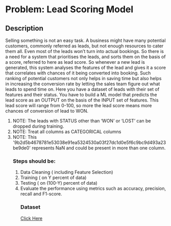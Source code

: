 <h1>Problem: Lead Scoring Model</h1>

<h2>Description</h2>
<p>Selling something is not an easy task. A business might have many potential customers, commonly referred as leads, but not enough resources to cater them all. Even most of the leads won’t turn into actual bookings. So there is a need for a system that prioritises the leads, and sorts them on the basis of a score, referred to here as lead score. So whenever a new lead is generated, this system analyses the features of the lead and gives it a score that correlates with chances of it being converted into booking. Such ranking of potential customers not only helps in saving time but also helps in increasing the conversion rate by letting the sales team figure out what leads to spend time on.
Here you have a dataset of leads with their set of features and their status. You have to build a ML model that predicts the lead score as an OUTPUT on the basis of the INPUT set of features. This lead score will range from 0-100, so more the lead score means more chances of conversion of lead to WON.</p>
<ol>
<li>NOTE: The leads with STATUS other than ‘WON’ or ‘LOST’ can be dropped during training.
<li>NOTE: Treat all columns as CATEGORICAL columns
<li>NOTE: This '9b2d5b4678781e53038e91ea5324530a03f27dc1d0e5f6c9bc9d493a23be9de0' represents NaN and could be present in more than one column.
<h3>Steps should be:</h3>
<ol>
<li>Data Cleaning ( including Feature Selection)
<li>Training ( on Y percent of data)
<li>Testing ( on (100-Y) percent of data)
<li>Evaluate the performance using metrics such as accuracy, precision, recall and F1-score.

<h3>Dataset</h3>
<a href = "https://drive.google.com/file/d/1IIi4Z1bCMC9KGGuSV8uQsRowQ7If9Bom/view?usp=sharing">Click Here</a>
